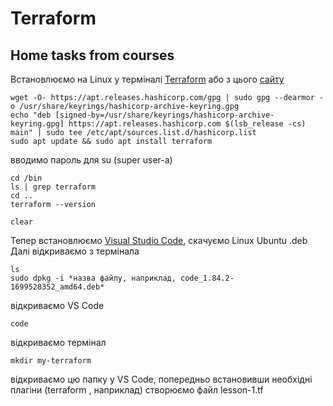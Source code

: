 # Terraform
## Home tasks from courses  
Встановлюємо на Linux у терміналі [Terraform](https://www.terraform.io/) або з цього [сайту](https://developer.hashicorp.com/terraform/install?product_intent=terraform)

```
wget -O- https://apt.releases.hashicorp.com/gpg | sudo gpg --dearmor -o /usr/share/keyrings/hashicorp-archive-keyring.gpg
echo "deb [signed-by=/usr/share/keyrings/hashicorp-archive-keyring.gpg] https://apt.releases.hashicorp.com $(lsb_release -cs) main" | sudo tee /etc/apt/sources.list.d/hashicorp.list
sudo apt update && sudo apt install terraform
```
вводимо пароль для su (super user-a)
```
cd /bin 
ls | grep terraform
cd ..
terraform --version

clear
``` 
Тепер встановлюємо [Visual Studio Code](https://code.visualstudio.com/download), скачуємо Linux Ubuntu .deb  
Далі відкриваємо з термінала
```cd /home/diana/Downloads
ls
sudo dpkg -i *назва файлу, наприклад, code_1.84.2-1699528352_amd64.deb*
```
відкриваємо VS Code  
```
code
```
відкриваємо термінал
```cd ../../..
mkdir my-terraform
```

відкриваємо цю папку у VS Code, попередньо встановивши необхідні плагіни (terraform , наприклад)
створюємо файл lesson-1.tf
